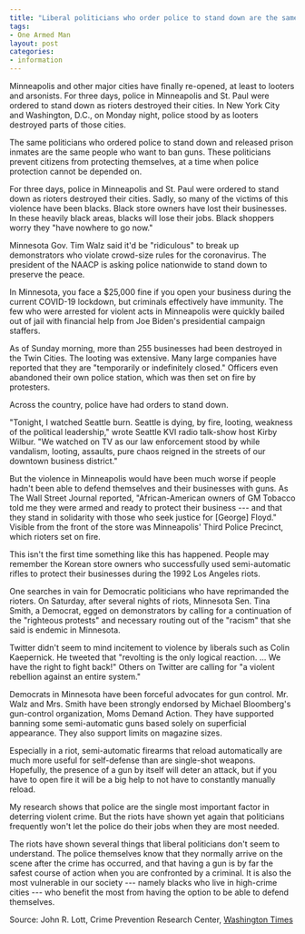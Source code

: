```yaml
---
title: "Liberal politicians who order police to stand down are the same people who want to ban guns"
tags:
- One Armed Man
layout: post
categories:
- information
---
```


Minneapolis and other major cities have finally re-opened, at least to looters and arsonists. For three days, police in Minneapolis and St. Paul were ordered to stand down as rioters destroyed their cities. In New York City and Washington, D.C., on Monday night, police stood by as looters destroyed parts of those cities.

The same politicians who ordered police to stand down and released prison inmates are the same people who want to ban guns. These politicians prevent citizens from protecting themselves, at a time when police protection cannot be depended on.

For three days, police in Minneapolis and St. Paul were ordered to stand down as rioters destroyed their cities. Sadly, so many of the victims of this violence have been blacks. Black store owners have lost their businesses. In these heavily black areas, blacks will lose their jobs. Black shoppers worry they "have nowhere to go now."

Minnesota Gov. Tim Walz said it'd be "ridiculous" to break up demonstrators who violate crowd-size rules for the coronavirus. The president of the NAACP is asking police nationwide to stand down to preserve the peace.

In Minnesota, you face a $25,000 fine if you open your business during the current COVID-19 lockdown, but criminals effectively have immunity. The few who were arrested for violent acts in Minneapolis were quickly bailed out of jail with financial help from Joe Biden's presidential campaign staffers.

As of Sunday morning, more than 255 businesses had been destroyed in the Twin Cities. The looting was extensive. Many large companies have reported that they are "temporarily or indefinitely closed." Officers even abandoned their own police station, which was then set on fire by protesters.

Across the country, police have had orders to stand down.

"Tonight, I watched Seattle burn. Seattle is dying, by fire, looting, weakness of the political leadership," wrote Seattle KVI radio talk-show host Kirby Wilbur. "We watched on TV as our law enforcement stood by while vandalism, looting, assaults, pure chaos reigned in the streets of our downtown business district."

But the violence in Minneapolis would have been much worse if people hadn't been able to defend themselves and their businesses with guns. As The Wall Street Journal reported, "African-American owners of GM Tobacco told me they were armed and ready to protect their business --- and that they stand in solidarity with those who seek justice for \[George\] Floyd." Visible from the front of the store was Minneapolis' Third Police Precinct, which rioters set on fire.

This isn't the first time something like this has happened. People may remember the Korean store owners who successfully used semi-automatic rifles to protect their businesses during the 1992 Los Angeles riots.

One searches in vain for Democratic politicians who have reprimanded the rioters. On Saturday, after several nights of riots, Minnesota Sen. Tina Smith, a Democrat, egged on demonstrators by calling for a continuation of the "righteous protests" and necessary routing out of the "racism" that she said is endemic in Minnesota.

Twitter didn't seem to mind incitement to violence by liberals such as Colin Kaepernick. He tweeted that "revolting is the only logical reaction. ... We have the right to fight back!" Others on Twitter are calling for "a violent rebellion against an entire system."

Democrats in Minnesota have been forceful advocates for gun control. Mr. Walz and Mrs. Smith have been strongly endorsed by Michael Bloomberg's gun-control organization, Moms Demand Action. They have supported banning some semi-automatic guns based solely on superficial appearance. They also support limits on magazine sizes.

Especially in a riot, semi-automatic firearms that reload automatically are much more useful for self-defense than are single-shot weapons. Hopefully, the presence of a gun by itself will deter an attack, but if you have to open fire it will be a big help to not have to constantly manually reload.

My research shows that police are the single most important factor in deterring violent crime. But the riots have shown yet again that politicians frequently won't let the police do their jobs when they are most needed.

The riots have shown several things that liberal politicians don't seem to understand. The police themselves know that they normally arrive on the scene after the crime has occurred, and that having a gun is by far the safest course of action when you are confronted by a criminal. It is also the most vulnerable in our society --- namely blacks who live in high-crime cities --- who benefit the most from having the option to be able to defend themselves.

Source: John R. Lott, Crime Prevention Research Center, [Washington Times](https://www.washingtontimes.com/news/2020/jun/3/liberal-politicians-who-order-police-to-stand-down/?utm_source=parler)